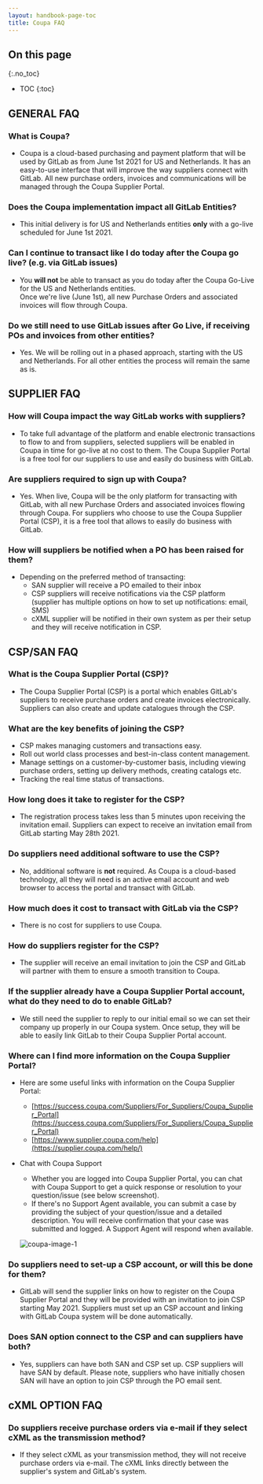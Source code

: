 ```yaml
---
layout: handbook-page-toc
title: Coupa FAQ
---
```


<link rel="stylesheet" type="text/css" href="/stylesheets/biztech.css" />

## On this page
{:.no_toc}

- TOC
{:toc}

## GENERAL FAQ

### What is Coupa?

- Coupa is a cloud-based purchasing and payment platform that will be used by GitLab as from June 1st 2021 for US and Netherlands. It has an easy-to-use interface that will improve the way suppliers connect with GitLab. All new purchase orders, invoices and communications will be managed through the Coupa Supplier Portal.

### Does the Coupa implementation impact all GitLab Entities?

- This initial delivery is for US and Netherlands entities **only** with a go-live scheduled for June 1st 2021.

### Can I continue to transact like I do today after the Coupa go live? (e.g. via GitLab issues)

- You **will not** be able to transact as you do today after the Coupa Go-Live for the US and Netherlands entities.  
Once we're live (June 1st), all new Purchase Orders and associated invoices will flow through Coupa. 

### Do we still need to use GitLab issues after Go Live, if receiving POs and invoices from other entities?

- Yes. We will be rolling out in a phased approach, starting with the US and Netherlands. For all other entities the process will remain the same as is.

## SUPPLIER FAQ

### How will Coupa impact the way GitLab works with suppliers?

- To take full advantage of the platform and enable electronic transactions to flow to and from suppliers, selected suppliers will be enabled in Coupa in time for go-live at no cost to them. The Coupa Supplier Portal is a free tool for our suppliers to use and easily do business with GitLab.

### Are suppliers required to sign up with Coupa?

- Yes. When live, Coupa will be the only platform for transacting with GitLab, with all new Purchase Orders and associated invoices flowing through Coupa. For suppliers who choose to use the Coupa Supplier Portal (CSP), it is a free tool that allows to easily do business with GitLab.

### How will suppliers be notified when a PO has been raised for them?

- Depending on the preferred method of transacting:
   - SAN supplier will receive a PO emailed to their inbox
   - CSP suppliers will receive notifications via the CSP platform (supplier has multiple options on how to set up notifications: email, SMS)
   - cXML supplier will be notified in their own system as per their setup and they will receive notification in CSP.

## CSP/SAN FAQ

### What is the Coupa Supplier Portal (CSP)?

- The Coupa Supplier Portal (CSP) is a portal which enables GitLab's suppliers to receive purchase orders and create invoices electronically. Suppliers can also create and update catalogues through the CSP. 

### What are the key benefits of joining the CSP?

  - CSP makes managing customers and transactions easy.
  - Roll out world class processes and best-in-class content management.
  - Manage settings on a customer-by-customer basis, including viewing purchase orders, setting up delivery methods, creating catalogs etc.
  - Tracking the real time status of transactions.

### How long does it take to register for the CSP?

- The registration process takes less than 5 minutes upon receiving the invitation email. Suppliers can expect to receive an invitation email from GitLab starting May 28th 2021.

### Do suppliers need additional software to use the CSP?

- No, additional software is **not** required. As Coupa is a cloud-based technology, all they will need is an active email account and web browser to access the portal and transact with GitLab.

### How much does it cost to transact with GitLab via the CSP?

- There is no cost for suppliers to use Coupa.

### How do suppliers register for the CSP?

- The supplier will receive an email invitation to join the CSP and GitLab will partner with them to ensure a smooth transition to Coupa. 

### If the supplier already have a Coupa Supplier Portal account, what do they need to do to enable GitLab?

- We still need the supplier to reply to our initial email so we can set their company up properly in our Coupa system. Once setup, they will be able to easily link GitLab to their Coupa Supplier Portal account. 

### Where can I find more information on the Coupa Supplier Portal?

- Here are some useful links with information on the Coupa Supplier Portal: 
   - [https://success.coupa.com/Suppliers/For_Suppliers/Coupa_Supplier_Portal](https://success.coupa.com/Suppliers/For_Suppliers/Coupa_Supplier_Portal) 
   - [https://www.supplier.coupa.com/help](https://supplier.coupa.com/help/)
   
- Chat with Coupa Support
   - Whether you are logged into Coupa Supplier Portal, you can chat with Coupa Support to get a quick response or resolution to your question/issue (see below screenshot).
   - If there's no Support Agent available, you can submit a case by providing the subject of your question/issue and a detailed description. You will receive confirmation that your case was submitted and logged. A Support Agent will respond when available. 

   ![coupa-image-1](/handbook/finance/procurement/coupa-faq/CoupaSupportChat.png) 
   

### Do suppliers need to set-up a CSP account, or will this be done for them?

- GitLab will send the supplier links on how to register on the Coupa Supplier Portal and they will be provided with an invitation to join CSP starting May 2021. Suppliers must set up an CSP account and linking with GitLab Coupa system will be done automatically.

### Does SAN option connect to the CSP and can suppliers have both?

- Yes, suppliers can have both SAN and CSP set up. CSP suppliers will have SAN by default. Please note, suppliers who have initially chosen SAN will have an option to join CSP through the PO email sent.

## cXML OPTION FAQ

### Do suppliers receive purchase orders via e-mail if they select cXML as the transmission method?

- If they select cXML as your transmission method, they will not receive purchase orders via e-mail. The cXML links directly between the supplier's system and GitLab's system.
